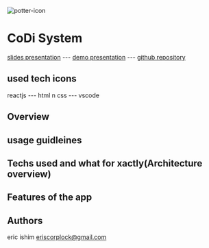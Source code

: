 
![potter-icon](https://github.com/user-attachments/assets/bea734c8-2b41-424f-9a51-0d3bf139dc7a)
# CoDi System
[slides presentation](https://docs.google.com/presentation/d/1gooQWk4-7NrpdCslglNQyvHTrPSzRlYN4ydLw8UD2F4/edit?usp=sharing) ---
[demo presentation](https://docs.google.com/presentation/d/1gooQWk4-7NrpdCslglNQyvHTrPSzRlYN4ydLw8UD2F4/edit?usp=sharing) ---
[github repository](https://docs.google.com/presentation/d/1gooQWk4-7NrpdCslglNQyvHTrPSzRlYN4ydLw8UD2F4/edit?usp=sharing)

## used tech icons
reactjs --- html n css --- vscode
## Overview

## usage guidleines

## Techs used and what for xactly(Architecture overview)

## Features of the app

## Authors
eric ishim <eriscorplock@gmail.com>

